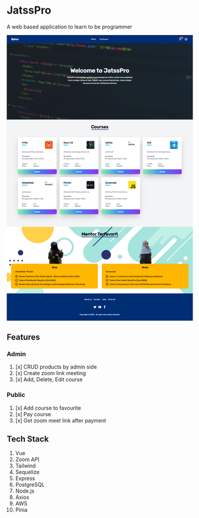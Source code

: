 # JatssPro

A web based application to learn to be programmer

<img  src="./assets/homefull.png"/>

## Features

### Admin

1. [x] CRUD products by admin side
2. [x] Create zoom link meeting
3. [x] Add, Delete, Edit course

### Public

1. [x] Add course to favourite
2. [x] Pay course
3. [x] Get zoom meet link after payment

## Tech Stack

1. Vue
2. Zoom API
3. Tailwind
4. Sequelize
5. Express
6. PostgreSQL
7. Node.js
8. Axios
9. AWS
10. Pinia
